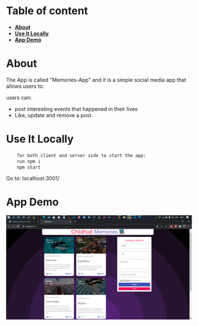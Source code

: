 # Table of content

-   **[About](#about)**
-   **[Use It Locally](#use-it-locally)**
-   **[App Demo](#app-demo)**

<a name="about"></a>

# About

The App is called "Memories-App" and it is a simple social media app that allows users to:

users can:

-   post interesting events that happened in their lives
-   Like, update and remove a post

<a name="use-it-locally"></a>

# Use It Locally

```
    for both client and server side to start the app: 
    run npm i 
    npm start 
```

Go to: localhost:3001/

<a name="app-DEMO"></a>

# App Demo

![app DEMO](app-DEMO.png)